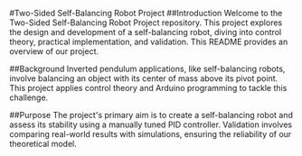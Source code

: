 #Two-Sided Self-Balancing Robot Project
##Introduction
Welcome to the Two-Sided Self-Balancing Robot Project repository. This project explores the design and development of a self-balancing robot, diving into control theory, practical implementation, and validation. This README provides an overview of our project.

##Background
Inverted pendulum applications, like self-balancing robots, involve balancing an object with its center of mass above its pivot point. This project applies control theory and Arduino programming to tackle this challenge.

##Purpose
The project's primary aim is to create a self-balancing robot and assess its stability using a manually tuned PID controller. Validation involves comparing real-world results with simulations, ensuring the reliability of our theoretical model.

